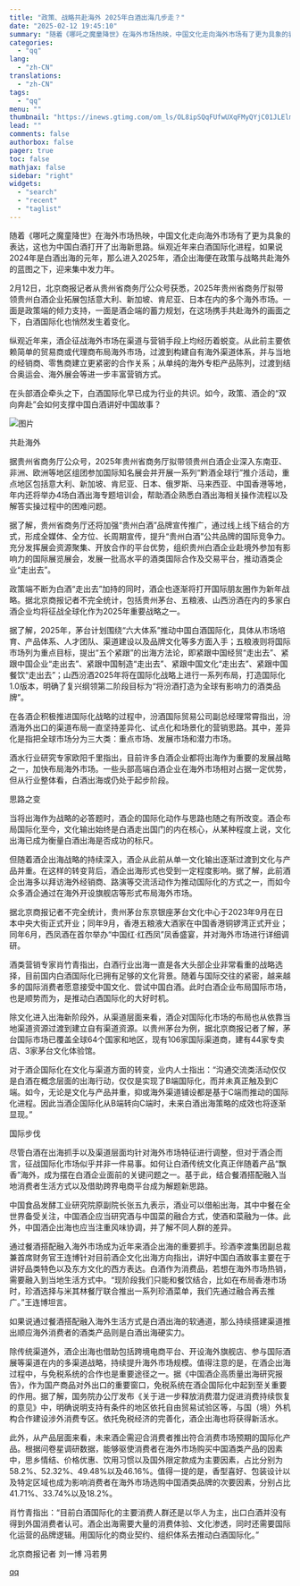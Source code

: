 ```yaml
---
title: "政策、战略共赴海外 2025年白酒出海几步走？"
date: "2025-02-12 19:45:10"
summary: "随着《哪吒之魔童降世》在海外市场热映，中国文化走向海外市场有了更为具象的表达，这也为中国白酒打开了出..."
categories:
  - "qq"
lang:
  - "zh-CN"
translations:
  - "zh-CN"
tags:
  - "qq"
menu: ""
thumbnail: "https://inews.gtimg.com/om_ls/OL8ipSQqFUfwUXqFMyQYjC01JLElmFG4H0JoJGMtT-DiAAA_640360/0"
lead: ""
comments: false
authorbox: false
pager: true
toc: false
mathjax: false
sidebar: "right"
widgets:
  - "search"
  - "recent"
  - "taglist"
---
```


随着《哪吒之魔童降世》在海外市场热映，中国文化走向海外市场有了更为具象的表达，这也为中国白酒打开了出海新思路。纵观近年来白酒国际化进程，如果说2024年是白酒出海的元年，那么进入2025年，酒企出海便在政策与战略共赴海外的蓝图之下，迎来集中发力年。

2月12日，北京商报记者从贵州省商务厅公众号获悉，2025年贵州省商务厅拟带领贵州白酒企业拓展包括意大利、新加坡、肯尼亚、日本在内的多个海外市场。一面是政策端的倾力支持，一面是酒企端的蓄力规划，在这场携手共赴海外的画面之下，白酒国际化也悄然发生着变化。

纵观近年来，酒企征战海外市场在渠道与营销手段上均经历着蜕变。从此前主要依赖简单的贸易商或代理商布局海外市场，过渡到构建自有海外渠道体系，并与当地的经销商、零售商建立更紧密的合作关系；从单纯的海外专柜产品陈列，过渡到结合奥运会、海外展会等进一步丰富营销方式。

在头部酒企牵头之下，白酒国际化早已成为行业的共识。如今，政策、酒企的“双向奔赴”会如何支撑中国白酒讲好中国故事？

![图片](https://inews.gtimg.com/om_bt/ObgWsuE1eYuFt4kkfCDmCWfRepwgmPsmGCUnl6zNDDno4AA/641)

共赴海外

据贵州省商务厅公众号，2025年贵州省商务厅拟带领贵州白酒企业深入东南亚、非洲、欧洲等地区组团参加国际知名展会并开展一系列“黔酒全球行”推介活动，重点地区包括意大利、新加坡、肯尼亚、日本、俄罗斯、马来西亚、中国香港等地，年内还将举办4场白酒出海专题培训会，帮助酒企熟悉白酒出海相关操作流程以及解答实操过程中的困难问题。

据了解，贵州省商务厅还将加强“贵州白酒”品牌宣传推广，通过线上线下结合的方式，形成全媒体、全方位、长周期宣传，提升“贵州白酒”公共品牌的国际竞争力。充分发挥展会资源聚集、开放合作的平台优势，组织贵州白酒企业赴境外参加有影响力的国际展览展会，发展一批高水平的酒类国际合作及交易平台，推动酒类企业“走出去”。

政策端不断为白酒“走出去”加持的同时，酒企也逐渐将打开国际朋友圈作为新年战略。据北京商报记者不完全统计，包括贵州茅台、五粮液、山西汾酒在内的多家白酒企业均将征战全球化作为2025年重要战略之一。

据了解，2025年，茅台计划围绕“六大体系”推动中国白酒国际化，具体从市场培育、产品体系、人才团队、渠道建设以及品牌文化等多方面入手；五粮液则将国际市场列为重点目标，提出“五个紧跟”的出海方法论，即紧跟中国经贸“走出去”、紧跟中国企业“走出去”、紧跟中国制造“走出去”、紧跟中国文化“走出去”、紧跟中国餐饮“走出去”；山西汾酒2025年将在国际化战略上进行一系列布局，打造国际化1.0版本，明确了复兴纲领第二阶段目标为“将汾酒打造为全球有影响力的酒类品牌”。

在各酒企积极推进国际化战略的过程中，汾酒国际贸易公司副总经理常霄指出，汾酒海外出口的渠道布局一直坚持差异化、试点化和场景化的营销思路。其中，差异化是指把全球市场分为三大类：重点市场、发展市场和潜力市场。

酒水行业研究专家欧阳千里指出，目前许多白酒企业都将出海作为重要的发展战略之一，加快布局海外市场。一些头部高端白酒企业在海外市场相对占据一定优势，但从行业整体看，白酒出海或仍处于起步阶段。

思路之变

当将出海作为战略的必答题时，酒企的国际化动作与思路也随之有所改变。酒企布局国际化至今，文化输出始终是白酒走出国门的内在核心，从某种程度上说，文化出海已成为衡量白酒出海是否成功的标尺。

但随着酒企出海战略的持续深入，酒企从此前从单一文化输出逐渐过渡到文化与产品并重。在这样的转变背后，酒企出海形式也受到一定程度影响。据了解，此前酒企出海多以拜访海外经销商、路演等交流活动作为推动国际化的方式之一，而如今众多酒企通过在海外开设旗舰店等形式布局海外市场。

据北京商报记者不完全统计，贵州茅台东京银座茅台文化中心于2023年9月在日本中央大街正式开业；同年9月，香港五粮液大酒家在中国香港铜锣湾正式开业；同年6月，西凤酒在首尔举办“中国红·红西凤”凤香盛宴，并对海外市场进行详细调研。

酒类营销专家肖竹青指出，白酒行业出海一直是各大头部企业非常看重的战略选择，目前国内白酒国际化已拥有足够的文化背景。随着与国际交往的紧密，越来越多的国际消费者愿意接受中国文化、尝试中国白酒。此时白酒企业布局国际市场，也是顺势而为，是推动白酒国际化的大好时机。

除文化进入出海新阶段外，从渠道层面来看，酒企对国际化市场的布局也从依靠当地渠道资源过渡到建立自有渠道资源。以贵州茅台为例，据北京商报记者了解，茅台国际市场已覆盖全球64个国家和地区，现有106家国际渠道商，建有44家专卖店、3家茅台文化体验馆。

对于酒企国际化在文化与渠道方面的转变，业内人士指出：“沟通交流类活动仅仅是白酒在概念层面的出海行动，仅仅是实现了B端国际化，而并未真正触及到C端。如今，无论是文化与产品并重，抑或海外渠道铺设都是基于C端而推动的国际化进程。因此当酒企国际化从B端转向C端时，未来白酒出海策略的成效也将逐渐显现。”

国际步伐

尽管白酒在出海抓手以及渠道层面均针对海外市场特征进行调整，但对于酒企而言，征战国际化市场似乎并非一件易事。如何让白酒传统文化真正伴随着产品“飘香”海外，成为摆在白酒企业面前的关键问题之一。基于此，结合餐酒搭配融入当地消费者生活方式以及借助跨界电商平台成为解题新思路。

中国食品发酵工业研究院原副院长张五九表示，酒业可以借船出海，其中中餐在全世界备受关注，中国酒企应当研究酒与中国菜的融合方式，使酒和菜融为一体。此外，中国酒企出海也应当注重风味协调，并了解不同人群的差异。

通过餐酒搭配融入海外市场成为近年来酒企出海的重要抓手。珍酒李渡集团副总裁兼首席财务官王连博针对目前酒企文化出海方向指出，讲好中国白酒故事主要在于讲好品类特色以及东方文化的西方表达。白酒作为消费品，若想在海外市场热销，需要融入到当地生活方式中。“现阶段我们只能和餐饮结合，比如在布局香港市场时，珍酒选择与米其林餐厅联合推出一系列珍酒菜单，我们先通过融合再去推广。”王连博坦言。

如果说通过餐酒搭配融入海外生活方式是白酒出海的软通道，那么持续搭建渠道推出顺应海外消费者的酒类产品则是白酒出海硬实力。

除传统渠道外，酒企出海也借助包括跨境电商平台、开设海外旗舰店、参与国际酒展等渠道在内的多渠道战略，持续提升海外市场规模。值得注意的是，在酒企出海过程中，与免税系统的合作也是重要途径之一。据《中国酒企高质量出海研究报告》，作为国产商品对外出口的重要窗口，免税系统在酒企国际化中起到至关重要的作用。据了解，国务院办公厅发布《关于进一步释放消费潜力促进消费持续恢复的意见》中，明确说明支持有条件的地区依托自由贸易试验区等，与国（境）外机构合作建设涉外消费专区。依托免税经济的完善化，酒企出海也将获得新活水。

此外，从产品层面来看，未来酒企需迎合消费者推出符合消费市场预期的国际化产品。根据问卷星调研数据，能够驱使消费者在海外市场购买中国酒类产品的因素中，思乡情结、价格优惠、饮用习惯以及国外限定款成为主要因素，占比分别为58.2%、52.32%、49.48%以及46.16%。值得一提的是，香型喜好、包装设计以及特定区域也成为影响消费者在海外市场选购中国酒类品牌的次要因素，分别占比41.71%、33.74%以及18.2%。

肖竹青指出：“目前白酒国际化的主要消费人群还是以华人为主，出口白酒并没有得到外国消费者认可。酒企出海需要大量的消费体验、文化渗透，同时还需要国际化运营的品牌逻辑。用国际化的商业契约、组织体系去推动白酒国际化。”

北京商报记者 刘一博 冯若男

[qq](https://new.qq.com/rain/a/20250212A08J3C00)
